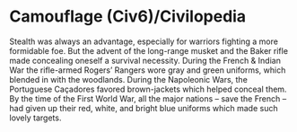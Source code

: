 # Camouflage (Civ6)/Civilopedia

Stealth was always an advantage, especially for warriors fighting a more formidable foe. But the advent of the long-range musket and the Baker rifle made concealing oneself a survival necessity. During the French &amp; Indian War the rifle-armed Rogers’ Rangers wore gray and green uniforms, which blended in with the woodlands. During the Napoleonic Wars, the Portuguese Caçadores favored brown-jackets which helped conceal them. By the time of the First World War, all the major nations – save the French – had given up their red, white, and bright blue uniforms which made such lovely targets.